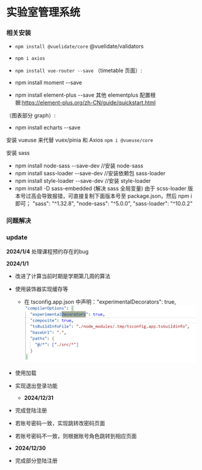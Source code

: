 # 实验室管理系统

### 相关安装

- `npm install @vuelidate/core` @vuelidate/validators
- `npm i axios`
- `npm install vue-router --save`
  （timetable 页面）:

- npm install moment --save
- npm install element-plus --save
  其他 elementplus 配置根据:https://element-plus.org/zh-CN/guide/quickstart.html

（图表部分 graph）:

- npm install echarts --save

安装 vueuse 来代替 vuex/pinia 和 Axios
`npm i @vueuse/core`

安装 sass

- npm install node-sass --save-dev //安装 node-sass
- npm install sass-loader --save-dev //安装依赖包 sass-loader
- npm install style-loader --save-dev //安装 style-loader
- npm install -D sass-embedded
  (解决 sass 全局变量)
  由于 scss-loader 版本号过高会导致报错，可直接复制下面版本号至 package.json，然后 npm i 即可；
  "sass": "^1.32.8",
  "node-sass": "^5.0.0",
  "sass-loader": "^10.0.2"

### 问题解决

### update
**2024/1/4**
处理课程预约存在的bug


**2024/1/1**

- 改进了计算当前时期是学期第几周的算法
- 使用装饰器实现缓存等

  - 在 tsconfig.app.json 中声明："experimentalDecorators": true,
    ![](./img/image.png)

- 使用加载
- 实现退出登录功能

  - **2024/12/31**

- 完成登陆注册
- 若账号密码一致，实现跳转改密码页面
- 若账号密码不一致，则根据账号角色跳转到相应页面
- **2024/12/30**

- 完成部分登陆注册
